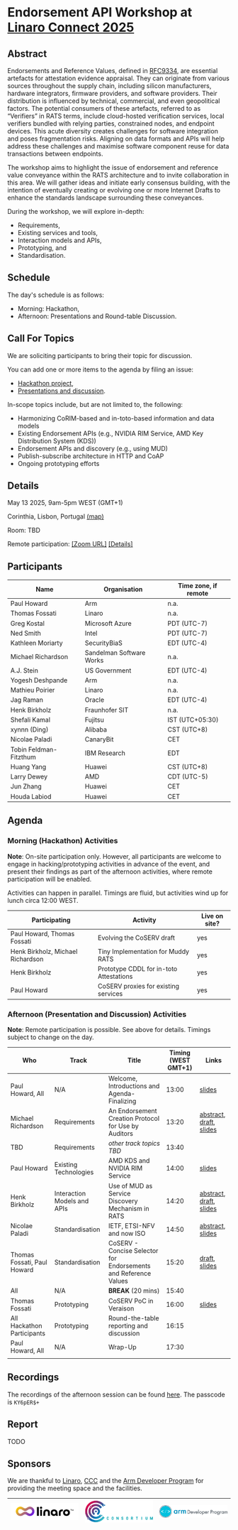 # Endorsement API Workshop at [Linaro Connect 2025](https://www.linaro.org/connect)

## Abstract

Endorsements and Reference Values, defined in [RFC9334](https://www.ietf.org/rfc/rfc9334.html), are essential artefacts for attestation evidence appraisal.
They can originate from various sources throughout the supply chain, including silicon manufacturers, hardware integrators, firmware providers, and software providers.
Their distribution is influenced by technical, commercial, and even geopolitical factors.
The potential consumers of these artefacts, referred to as “Verifiers” in RATS terms, include cloud-hosted verification services, local verifiers bundled with relying parties, constrained nodes, and endpoint devices.
This acute diversity creates challenges for software integration and poses fragmentation risks.
Aligning on data formats and APIs will help address these challenges and maximise software component reuse for data transactions between endpoints.

The workshop aims to highlight the issue of endorsement and reference value conveyance within the RATS architecture and to invite collaboration in this area.
We will gather ideas and initiate early consensus building, with the intention of eventually creating or evolving one or more Internet Drafts to enhance the standards landscape surrounding these conveyances.

During the workshop, we will explore in-depth:
* Requirements,
* Existing services and tools,
* Interaction models and APIs,
* Prototyping, and
* Standardisation.

## Schedule

The day's schedule is as follows:
* Morning: Hackathon,
* Afternoon: Presentations and Round-table Discussion.

## Call For Topics

We are soliciting participants to bring their topic for discussion.

You can add one or more items to the agenda by filing an issue:
* [Hackathon project](https://github.com/rats-endorsements-distribution/linaro-connect-25/issues/new?template=hackathon-item.md),
* [Presentations and discussion](https://github.com/rats-endorsements-distribution/linaro-connect-25/issues/new?template=agenda-item.md).

In-scope topics include, but are not limited to, the following:

* Harmonizing CoRIM-based and in-toto-based information and data models
* Existing Endorsement APIs (e.g., NVIDIA RIM Service, AMD Key Distribution System (KDS))
* Endorsement APIs and discovery (e.g., using MUD)
* Publish-subscribe architecture in HTTP and CoAP
* Ongoing prototyping efforts

## Details

May 13 2025, 9am-5pm WEST (GMT+1)

Corinthia, Lisbon, Portugal [(map)](https://www.openstreetmap.org/way/101941942#map=19/38.738712/-9.166492)

Room: TBD

Remote participation: [[Zoom URL]](https://linaro-org.zoom.us/j/92068141447) [[Details]](remote-participation.md)

## Participants

| Name | Organisation | Time zone, if remote |
|--|--|--|
| Paul Howard | Arm | n.a. |
| Thomas Fossati | Linaro | n.a. |
| Greg Kostal | Microsoft Azure | PDT (UTC-7) |
| Ned Smith | Intel | PDT (UTC-7) |
| Kathleen Moriarty | SecurityBiaS | EDT (UTC-4) |
| Michael Richardson | Sandelman Software Works | n.a. |
| A.J. Stein | US Government | EDT (UTC-4) |
| Yogesh Deshpande | Arm | n.a. |
| Mathieu Poirier | Linaro | n.a. |
| Jag Raman | Oracle | EDT (UTC-4) |
| Henk Birkholz | Fraunhofer SIT | n.a. |
| Shefali Kamal | Fujitsu | IST (UTC+05:30) |
| xynnn (Ding) | Alibaba | CST (UTC+8) |
| Nicolae Paladi | CanaryBit | CET |
| Tobin Feldman-Fitzthum | IBM Research | EDT |
| Huang Yang | Huawei | CST (UTC+8) |
| Larry Dewey | AMD | CDT (UTC-5) |
| Jun Zhang | Huawei | CET |
| Houda Labiod | Huawei | CET |


## Agenda

### Morning (Hackathon) Activities

**Note**: On-site participation only.
However, all participants are welcome to engage in hacking/prototyping activities in advance of the event, and present their findings as part of the afternoon activities, where remote participation will be enabled.

Activities can happen in parallel.
Timings are fluid, but activities wind up for lunch circa 12:00 WEST.

| Participating | Activity | Live on site?
|--|--|--|
| Paul Howard, Thomas Fossati | Evolving the CoSERV draft | yes
| Henk Birkholz, Michael Richardson | Tiny Implementation for Muddy RATS | yes
| Henk Birkholz | Prototype CDDL for in-toto Attestations | yes
| Paul Howard | CoSERV proxies for existing services | yes


### Afternoon (Presentation and Discussion) Activities

**Note**: Remote participation is possible.
See above for details.
Timings subject to change on the day.

| Who | Track | Title | Timing (WEST GMT+1) | Links
|--|--|--|--|--|
| Paul Howard, All | N/A | Welcome, Introductions and Agenda-Finalizing | 13:00 | [slides](materials/introduction/intro-v1.pdf)
| Michael Richardson | Requirements | An Endorsement Creation Protocol for Use by Auditors | 13:20 | [abstract](https://github.com/rats-endorsements-distribution/linaro-connect-25/issues/1), [draft](https://github.com/mcr/pop-endorsement/blob/main/pop-endorsement.mkd), [slides](materials/proof-of-presence/2025may13-endorsement-workshop.pdf)
| TBD | Requirements | _other track topics TBD_ | 13:40
| Paul Howard | Existing Technologies | AMD KDS and NVIDIA RIM Service | 14:00 | [slides](materials/existing-technologies/existing-technologies-v1.pdf)
| Henk Birkholz | Interaction Models and APIs | Use of MUD as Service Discovery Mechanism in RATS | 14:20 | [abstract](https://github.com/rats-endorsements-distribution/linaro-connect-25/issues/8), [draft](https://datatracker.ietf.org/doc/draft-birkholz-rats-mud/), [slides](materials/muddy-rats/muddy-rats.pdf)
| Nicolae Paladi | Standardisation | IETF, ETSI-NFV and now ISO | 14:50 | [abstract](https://github.com/rats-endorsements-distribution/linaro-connect-25/issues/7), [slides](materials/standardisation-zoo/standardisation-zoo.pdf)
| Thomas Fossati, Paul Howard | Standardisation | CoSERV - Concise Selector for Endorsements and Reference Values | 15:20 | [draft](https://datatracker.ietf.org/doc/draft-howard-rats-coserv/), [slides](materials/coserv-std/coserv-std-v1.pdf)
| All | N/A | **BREAK** (20 mins) | 15:40
| Thomas Fossati | Prototyping | CoSERV PoC in Veraison | 16:00 | [slides](materials/coserv-poc/coserv-poc-v1.pdf)
| All Hackathon Participants | Prototyping | Round-the-table reporting and discussion | 16:15
| Paul Howard, All | N/A | Wrap-Up | 17:30
| | | | |

## Recordings

The recordings of the afternoon session can be found [here](https://linaro-org.zoom.us/rec/share/6BeK1-UkiPNFyrZEHqZe7a63rnxNm1iKqxcRg5U6LXF20U9NZFmduHqkOlwMksDT.J5nHtHBo9hxGwLDs).  The passcode is `KY6pER$+`

## Report

TODO

## Sponsors

We are thankful to [Linaro](https://linaro.org), [CCC](https://confidentialcomputing.io/) and the [Arm Developer Program](https://www.arm.com/resources/developer-program) for providing the meeting space and the facilities.

| ![Linaro](materials/sponsors/linaro.png) | ![CCC](materials/sponsors/ccc.png) | ![arm](materials/sponsors/arm.png) |
|---|---|---|


